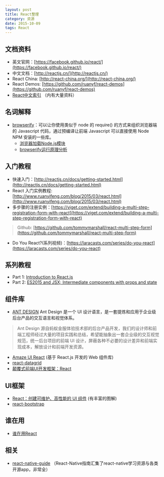 ```yaml
---
layout: post
title: React整理
category: 资源
date: 2015-10-09
tags: React
---
```


## 文档资料
 * 英文官网：[https://facebook.github.io/react/](https://facebook.github.io/react/)
 * 中文文档：[http://reactjs.cn/](http://reactjs.cn/)
 * React China: [http://react-china.org/](http://react-china.org/)
 * React Demos: [https://github.com/ruanyf/react-demos](https://github.com/ruanyf/react-demos)
 * [React中文索引](http://nav.react-china.org/) （内有大量资料）
 
## 名词解释

 * [browserify](http://browserify.org/)：可以让你使用类似于 node 的 require() 的方式来组织浏览器端的 Javascript 代码，通过预编译让前端 Javascript 可以直接使用 Node NPM 安装的一些库。
 	* [浏览器加载Node.js模块](http://javascript.ruanyifeng.com/tool/browserify.html)
 	* [browserify运行原理分析](http://www.alloyteam.com/2014/10/browserify-yun-xing-yuan-li-fen-xi/)
 
 
## 入门教程 
 * 快速入门：[http://reactjs.cn/docs/getting-started.html](http://reactjs.cn/docs/getting-started.html)
 * React 入门实例教程: [http://www.ruanyifeng.com/blog/2015/03/react.html](http://www.ruanyifeng.com/blog/2015/03/react.html)
 * 多步骤的注册实例：[https://viget.com/extend/building-a-multi-step-registration-form-with-react](https://viget.com/extend/building-a-multi-step-registration-form-with-react)  
  > Github: [https://github.com/tommymarshall/react-multi-step-form](https://github.com/tommymarshall/react-multi-step-form)
 * Do You React?(系列视频)：[https://laracasts.com/series/do-you-react](https://laracasts.com/series/do-you-react) 

## 系列教程
  * Part 1: [Introduction to React.js](http://smashingboxes.com/ideas/learn-react-part-1)
  * Part 2: [ES2015 and JSX; Intermediate components with props and state](http://smashingboxes.com/ideas/learn-react-part-2)
 	
 	
## 组件库 	
 * [ANT DESIGN](http://ant.design/) Ant Design 是一个 UI 设计语言，是一套提炼和应用于企业级后台产品的交互语言和视觉体系。
 > Ant Design 源自蚂蚁金服体验技术部的后台产品开发，我们的设计师和前端工程师经过大量的项目实践和总结，希望能抽象出一套企业级的交互视觉规范，统一后台项目的前端 UI 设计，屏蔽各种不必要的设计差异和前端实现成本，解放设计和前端开发资源。
 * [Amaze UI React](http://amazeui.org/react/) (基于 React.js 开发的 Web 组件库)
 * [react-datagrid](https://github.com/zippyui/react-datagrid)
 * [颠覆式前端UI开发框架：React](http://www.infoq.com/cn/articles/subversion-front-end-ui-development-framework-react)
 
## UI框架 
 * [React：创建可维护、高性能的 UI 组件](http://www.ibm.com/developerworks/cn/web/wa-react-intro/index.html)  (有丰富的图解)
 * [react-bootstrap](http://react-bootstrap.github.io/)
 
## 谁在用
 * [谁在用React](https://github.com/facebook/react/wiki/Sites-Using-React) 
 
## 相关
 * [react-native-guide](https://github.com/ele828/react-native-guide) （React-Native指南汇集了react-native学习资源与各类开源app，非常全） 